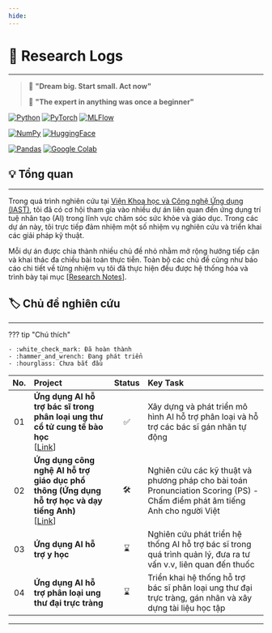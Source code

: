 ```yaml
---
hide: 
---
```


<!-- <div style="
    background-image: url('../assets/images/research.jpg');
    background-size: cover;
    background-position: center;
    background-repeat: no-repeat;
    min-height: 60vh;
    display: flex;
    flex-direction: column;
    justify-content: center;
    align-items: center;
    color: white;
    text-align: center;
    padding: 40px 20px;
    margin-bottom: 30px;
">
</div> -->

# 🔬 Research Logs
---

> 🌹 **"Dream big. Start small. Act now"**
>
> 🌻 **"The expert in anything was once a beginner"**

[![Python](https://img.shields.io/badge/python-org-blue?style=for-the-badge&logo=python&logoColor=white)](https://www.python.org)
[![PyTorch](https://img.shields.io/badge/pytorch-framework-yellow?style=for-the-badge&logo=pytorch&logoColor=brown)](https://pytorch.org)
[![MLFlow](https://img.shields.io/badge/MLflow-tracking-blue?style=for-the-badge&logo=mlflow&logoColor=blue)](https://mlflow.org)

[![NumPy](https://img.shields.io/badge/NumPy-library-purple?style=for-the-badge&logo=numpy&logoColor=blue)](https://numpy.org) 
[![HuggingFace](https://img.shields.io/badge/hugging_face-framework-pink?style=for-the-badge&logo=huggingface&logoColor=yellow)](https://huggingface.co)

[![Pandas](https://img.shields.io/badge/pandas-framework-brown?style=for-the-badge&logo=pandas&logoColor=purple)](https://pandas.pydata.org)
[![Google Colab](https://img.shields.io/badge/google-colab-green?style=for-the-badge&logo=googlecolab&logoColor=orange)](https://colab.research.google.com)

## 💡 Tổng quan
---

Trong quá trình nghiên cứu tại [Viện Khoa học và Công nghệ Ứng dụng (IAST)](https://iast.ictu.edu.vn), tôi đã có cơ hội tham gia vào nhiều dự án liên quan đến ứng dụng trí tuệ nhân tạo (AI) trong lĩnh vực chăm sóc sức khỏe và giáo dục. Trong các dự án này, tôi trực tiếp đảm nhiệm một số nhiệm vụ nghiên cứu và triển khai các giải pháp kỹ thuật.

Mỗi dự án được chia thành nhiều chủ đề nhỏ nhằm mở rộng hướng tiếp cận và khai thác đa chiều bài toán thực tiễn. Toàn bộ các chủ đề cũng như báo cáo chi tiết về từng nhiệm vụ tôi đã thực hiện đều được hệ thống hóa và trình bày tại mục [[Research Notes](../research-logs/README.md)].

## 🏷️ Chủ đề nghiên cứu
---

??? tip "Chú thích"

    - :white_check_mark: Đã hoàn thành
    - :hammer_and_wrench: Đang phát triển
    - :hourglass: Chưa bắt đầu

| No. | Project | Status | Key Task |
| :-: | :------ | :---:  | :------- |
|  01  | **Ứng dụng AI hỗ trợ bác sĩ trong phân loại ung thư cổ tử cung tế bào học** <br> [[Link](../research-logs/cervical-cancer-cytology/README.md)] | :white_check_mark: | Xây dựng và phát triển mô hình AI hỗ trợ phân loại và hỗ trợ các bác sĩ gán nhãn tự động |
|  02  | **Ứng dụng công nghệ AI hỗ trợ giáo dục phổ thông (Ứng dụng hỗ trợ học và dạy tiếng Anh)** <br> [[Link](../research-logs/pronunciation-scoring/README.md)] | :hammer_and_wrench: | Nghiên cứu các kỹ thuật và phương pháp cho bài toán Pronunciation Scoring (PS) - Chấm điểm phát âm tiếng Anh cho người Việt |
|  03  | **Ứng dụng AI hỗ trợ y học** | :hourglass: | Nghiên cứu phát triển hệ thống AI hỗ trợ bác sĩ trong quá trình quản lý, đưa ra tư vấn v.v, liên quan đến thuốc |
|  04  | **Ứng dụng AI hỗ trợ phân loại ung thư đại trực tràng** | :hourglass: | Triển khai hệ thống hỗ trợ bác sĩ phân loại ung thư đại trực tràng, gán nhãn và xây dựng tài liệu học tập |

---